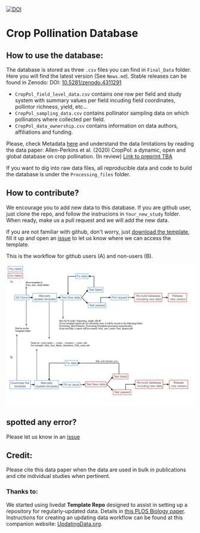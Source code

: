 [![DOI](https://zenodo.org/badge/240485535.svg)](https://zenodo.org/badge/latestdoi/240485535)

# Crop Pollination Database

## How to use the database:

The database is stored as three `.csv` files you can find in `Final_Data` folder. Here you will find the latest version (See `News.md`). Stable releases can be found in Zenodo: DOI: [10.5281/zenodo.4311291](https://zenodo.org/badge/latestdoi/240485535)

- `CropPol_field_level_data.csv` contains one row per field and study system with summary values per field incuding field coordinates, pollintor richness, yield, etc...
- `CropPol_sampling_data.csv` contains pollinator sampling data on which pollinators where collected per field. 
- `CropPol_data_ownership.csv` contains information on data authors, affiliations and funding.

Please, check Metadata [here](http://htmlpreview.github.io/?https://github.com/ibartomeus/OBservData/blob/master/Metadata/docs/index_Rev.html) and understand the data limitations by reading the data paper: Allen-Perkins et al. (2020) CropPol: a dynamic, open and global database on crop pollination. (In review) [Link to preprint TBA]()

If you want to dig into raw data files, all reproducible data and code to build the database is under the `Processing_files` folder.

## How to contribute?

We encourage you to add new data to this database. If you are github user, just clone the repo, and follow the instrucions in `Your_new_study` folder. When ready, make us a pull request and we will add the new data.

If you are not familiar with github, don't worry, just [download the template](https://github.com/ibartomeus/OBservData/raw/master/Template/Template_example_V9.ods), fill it up and open an [issue](https://github.com/ibartomeus/OBservData/issues/new?assignees=AlfonsoAllen&labels=New+data&template=new-data.md&title=%5Bdata%5D) to let us know where we can access the template.

This is the workflow for github users (A) and non-users (B). 

![](Your_new_study/workflow.jpeg)


## spotted any error?

Please let us know in an [issue](https://github.com/ibartomeus/OBservData/issues/new?assignees=AlfonsoAllen&labels=bug&template=bug_report.md&title=%5Bbug%5D)

## Credit:

Please cite this data paper when the data are used in bulk in publications and cite individual studies when pertinent. 

### Thanks to:  

We started using livedat **Template Repo** designed to assist in setting up a repository for regularly-updated data. Details in [this PLOS Biology paper](https://doi.org/10.1371/journal.pbio.3000125). Instructions for creating an updating data workflow can be found at this companion website: [UpdatingData.org](https://www.updatingdata.org/).  

